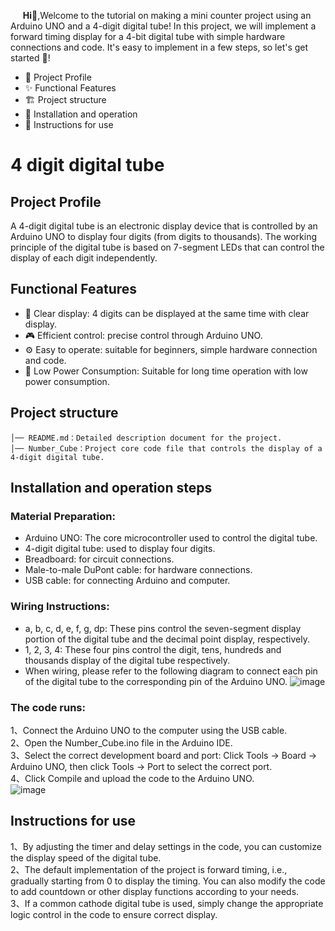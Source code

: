 &nbsp;&nbsp;&nbsp;&nbsp;&nbsp;__Hi👋__,Welcome to the tutorial on making a mini counter project using an Arduino UNO and a 4-digit digital tube! In this project, we will implement a forward timing display for a 4-bit digital tube with simple hardware connections and code. It's easy to implement in a few steps, so let's get started 🚀!
- 📝 Project Profile
- ✨ Functional Features
- 🏗 Project structure
- 🚀 Installation and operation
- 🔧 Instructions for use 
# 4 digit digital tube
## Project Profile
A 4-digit digital tube is an electronic display device that is controlled by an Arduino UNO to display four digits (from digits to thousands). The working principle of the digital tube is based on 7-segment LEDs that can control the display of each digit independently.  
## Functional Features
- 📏 Clear display: 4 digits can be displayed at the same time with clear display.  
- 🎮 Efficient control: precise control through Arduino UNO.  
- ⚙️ Easy to operate: suitable for beginners, simple hardware connection and code.  
- 🔋 Low Power Consumption: Suitable for long time operation with low power consumption.  
## Project structure
```
│── README.md：Detailed description document for the project.
│── Number_Cube：Project core code file that controls the display of a 4-digit digital tube.
```
## Installation and operation steps
### Material Preparation:
- Arduino UNO: The core microcontroller used to control the digital tube.  
- 4-digit digital tube: used to display four digits.  
- Breadboard: for circuit connections.  
- Male-to-male DuPont cable: for hardware connections. 
- USB cable: for connecting Arduino and computer.
### Wiring Instructions:
- a, b, c, d, e, f, g, dp: These pins control the seven-segment display portion of the digital tube and the decimal point display, respectively.    
- 1, 2, 3, 4: These four pins control the digit, tens, hundreds and thousands display of the digital tube respectively.    
- When wiring, please refer to the following diagram to connect each pin of the digital tube to the corresponding pin of the Arduino UNO.
![image](https://github.com/user-attachments/assets/afbe0836-be92-42f0-966f-53135039ed15)
### The code runs:
1、Connect the Arduino UNO to the computer using the USB cable.   
2、Open the Number_Cube.ino file in the Arduino IDE.   
3、Select the correct development board and port: Click Tools -> Board -> Arduino UNO, then click Tools -> Port to select the correct port.    
4、Click Compile and upload the code to the Arduino UNO.   
![image](https://github.com/user-attachments/assets/cd520298-7eda-4f9b-bce8-398e393a2805)  

## Instructions for use
1、By adjusting the timer and delay settings in the code, you can customize the display speed of the digital tube.  
2、The default implementation of the project is forward timing, i.e., gradually starting from 0 to display the timing. You can also modify the code to add countdown or other display functions according to your needs.  
3、If a common cathode digital tube is used, simply change the appropriate logic control in the code to ensure correct display.  
